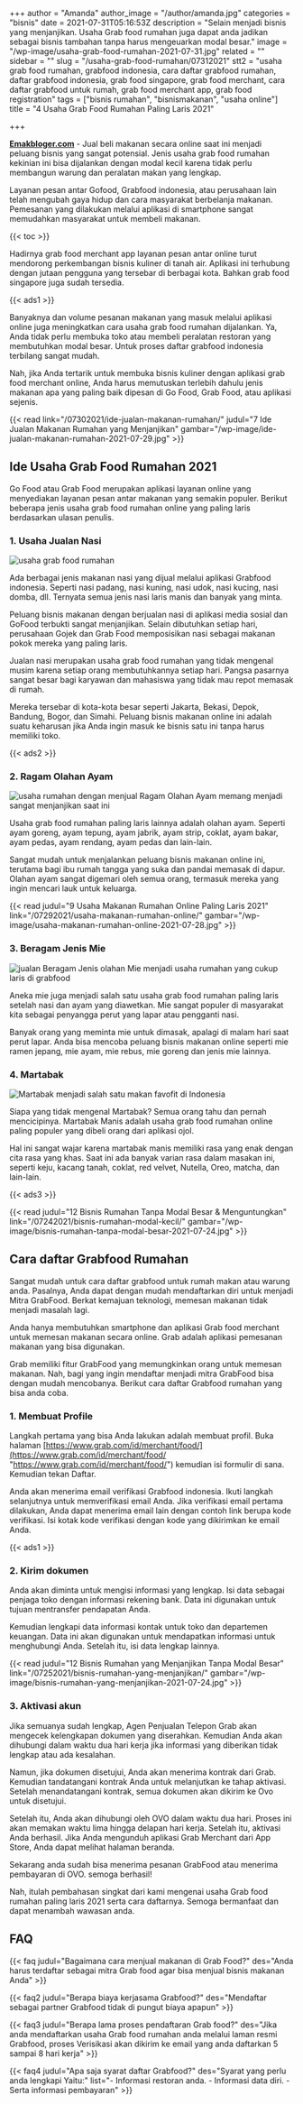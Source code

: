 +++
author = "Amanda"
author_image = "/author/amanda.jpg"
categories = "bisnis"
date = 2021-07-31T05:16:53Z
description = "Selain menjadi bisnis yang menjanjikan. Usaha Grab food rumahan juga dapat anda jadikan sebagai bisnis tambahan tanpa harus mengeuarkan modal besar."
image = "/wp-image/usaha-grab-food-rumahan-2021-07-31.jpg"
related = ""
sidebar = ""
slug = "/usaha-grab-food-rumahan/07312021"
stt2 = "usaha grab food rumahan, grabfood indonesia, cara daftar grabfood rumahan, daftar grabfood indonesia, grab food singapore, grab food merchant, cara daftar grabfood untuk rumah, grab food merchant app, grab food registration"
tags = ["bisnis rumahan", "bisnismakanan", "usaha online"]
title = "4 Usaha Grab Food Rumahan Paling Laris 2021"

+++

[**Emakbloger.com**](/) - Jual beli makanan secara online saat ini menjadi peluang bisnis yang sangat potensial. Jenis usaha grab food rumahan kekinian ini bisa dijalankan dengan modal kecil karena tidak perlu membangun warung dan peralatan makan yang lengkap.

Layanan pesan antar Gofood, Grabfood indonesia, atau perusahaan lain telah mengubah gaya hidup dan cara masyarakat berbelanja makanan. Pemesanan yang dilakukan melalui aplikasi di smartphone sangat memudahkan masyarakat untuk membeli makanan.

{{< toc >}}

Hadirnya grab food merchant app layanan pesan antar online turut mendorong perkembangan bisnis kuliner di tanah air. Aplikasi ini terhubung dengan jutaan pengguna yang tersebar di berbagai kota. Bahkan grab food singapore juga sudah tersedia.

{{< ads1 >}}

Banyaknya dan volume pesanan makanan yang masuk melalui aplikasi online juga meningkatkan cara usaha grab food rumahan dijalankan. Ya, Anda tidak perlu membuka toko atau membeli peralatan restoran yang membutuhkan modal besar. Untuk proses daftar grabfood indonesia terbilang sangat mudah.

Nah, jika Anda tertarik untuk membuka bisnis kuliner dengan aplikasi grab food merchant online, Anda harus memutuskan terlebih dahulu jenis makanan apa yang paling baik dipesan di Go Food, Grab Food, atau aplikasi sejenis.

{{< read link="/07302021/ide-jualan-makanan-rumahan/" judul="7 Ide Jualan Makanan Rumahan yang Menjanjikan" gambar="/wp-image/ide-jualan-makanan-rumahan-2021-07-29.jpg" >}}

## Ide Usaha Grab Food Rumahan 2021

Go Food atau Grab Food merupakan aplikasi layanan online yang menyediakan layanan pesan antar makanan yang semakin populer. Berikut beberapa jenis usaha grab food rumahan online yang paling laris berdasarkan ulasan penulis.

### 1. Usaha Jualan Nasi

![usaha grab food rumahan](/wp-image/usaha-grab-food-rumahan-paling-laris-2021-09-06.jpg "usaha grab food rumahan")

Ada berbagai jenis makanan nasi yang dijual melalui aplikasi Grabfood indonesia. Seperti nasi padang, nasi kuning, nasi udok, nasi kucing, nasi domba, dll. Ternyata semua jenis nasi laris manis dan banyak yang minta.

Peluang bisnis makanan dengan berjualan nasi di aplikasi media sosial dan GoFood terbukti sangat menjanjikan. Selain dibutuhkan setiap hari, perusahaan Gojek dan Grab Food memposisikan nasi sebagai makanan pokok mereka yang paling laris.

Jualan nasi merupakan usaha grab food rumahan yang tidak mengenal musim karena setiap orang membutuhkannya setiap hari. Pangsa pasarnya sangat besar bagi karyawan dan mahasiswa yang tidak mau repot memasak di rumah.

Mereka tersebar di kota-kota besar seperti Jakarta, Bekasi, Depok, Bandung, Bogor, dan Simahi. Peluang bisnis makanan online ini adalah suatu keharusan jika Anda ingin masuk ke bisnis satu ini tanpa harus memiliki toko.

{{< ads2 >}}

### 2. Ragam Olahan Ayam

![usaha rumahan dengan menjual Ragam Olahan Ayam memang menjadi sangat menjanjikan saat ini](/wp-image/ragam-olahan-ayam-2021-09-06.jpg "Ragam Olahan Ayam")

Usaha grab food rumahan paling laris lainnya adalah olahan ayam. Seperti ayam goreng, ayam tepung, ayam jabrik, ayam strip, coklat, ayam bakar, ayam pedas, ayam rendang, ayam pedas dan lain-lain.

Sangat mudah untuk menjalankan peluang bisnis makanan online ini, terutama bagi ibu rumah tangga yang suka dan pandai memasak di dapur. Olahan ayam sangat digemari oleh semua orang, termasuk mereka yang ingin mencari lauk untuk keluarga.

{{< read judul="9 Usaha Makanan Rumahan Online Paling Laris 2021" link="/07292021/usaha-makanan-rumahan-online/" gambar="/wp-image/usaha-makanan-rumahan-online-2021-07-28.jpg" >}}

### 3. Beragam Jenis Mie

![jualan Beragam Jenis olahan Mie menjadi usaha rumahan yang cukup laris di grabfood](/wp-image/beragam-jenis-mie-2021-09-06.jpg "Beragam Jenis Mie")

Aneka mie juga menjadi salah satu usaha grab food rumahan paling laris setelah nasi dan ayam yang diawetkan. Mie sangat populer di masyarakat kita sebagai penyangga perut yang lapar atau pengganti nasi.

Banyak orang yang meminta mie untuk dimasak, apalagi di malam hari saat perut lapar. Anda bisa mencoba peluang bisnis makanan online seperti mie ramen jepang, mie ayam, mie rebus, mie goreng dan jenis mie lainnya.

### 4. Martabak

![Martabak menjadi salah satu makan favofit di Indonesia](/wp-image/martabak-2021-09-06.jpg)

Siapa yang tidak mengenal Martabak? Semua orang tahu dan pernah mencicipinya. Martabak Manis adalah usaha grab food rumahan online paling populer yang dibeli orang dari aplikasi ojol.

Hal ini sangat wajar karena martabak manis memiliki rasa yang enak dengan cita rasa yang khas. Saat ini ada banyak varian rasa dalam masakan ini, seperti keju, kacang tanah, coklat, red velvet, Nutella, Oreo, matcha, dan lain-lain.

{{< ads3 >}}

{{< read judul="12 Bisnis Rumahan Tanpa Modal Besar & Menguntungkan" link="/07242021/bisnis-rumahan-modal-kecil/" gambar="/wp-image/bisnis-rumahan-tanpa-modal-besar-2021-07-24.jpg" >}}

## Cara daftar Grabfood Rumahan

Sangat mudah untuk cara daftar grabfood untuk rumah makan atau warung anda. Pasalnya, Anda dapat dengan mudah mendaftarkan diri untuk menjadi Mitra GrabFood. Berkat kemajuan teknologi, memesan makanan tidak menjadi masalah lagi.

Anda hanya membutuhkan smartphone dan aplikasi Grab food merchant untuk memesan makanan secara online. Grab adalah aplikasi pemesanan makanan yang bisa digunakan.

Grab memiliki fitur GrabFood yang memungkinkan orang untuk memesan makanan. Nah, bagi yang ingin mendaftar menjadi mitra GrabFood bisa dengan mudah mencobanya. Berikut cara daftar Grabfood rumahan yang bisa anda coba.

### 1. Membuat Profile

Langkah pertama yang bisa Anda lakukan adalah membuat profil. Buka halaman [https://www.grab.com/id/merchant/food/](https://www.grab.com/id/merchant/food/ "https://www.grab.com/id/merchant/food/") kemudian isi formulir di sana. Kemudian tekan Daftar.

Anda akan menerima email verifikasi Grabfood indonesia. Ikuti langkah selanjutnya untuk memverifikasi email Anda. Jika verifikasi email pertama dilakukan, Anda dapat menerima email lain dengan contoh link berupa kode verifikasi. Isi kotak kode verifikasi dengan kode yang dikirimkan ke email Anda.

{{< ads1 >}}

### 2. Kirim dokumen

Anda akan diminta untuk mengisi informasi yang lengkap. Isi data sebagai penjaga toko dengan informasi rekening bank. Data ini digunakan untuk tujuan mentransfer pendapatan Anda.

Kemudian lengkapi data informasi kontak untuk toko dan departemen keuangan. Data ini akan digunakan untuk mendapatkan informasi untuk menghubungi Anda. Setelah itu, isi data lengkap lainnya.

{{< read judul="12 Bisnis Rumahan yang Menjanjikan Tanpa Modal Besar" link="/07252021/bisnis-rumahan-yang-menjanjikan/" gambar="/wp-image/bisnis-rumahan-yang-menjanjikan-2021-07-24.jpg" >}}

### 3. Aktivasi akun

Jika semuanya sudah lengkap, Agen Penjualan Telepon Grab akan mengecek kelengkapan dokumen yang diserahkan. Kemudian Anda akan dihubungi dalam waktu dua hari kerja jika informasi yang diberikan tidak lengkap atau ada kesalahan.

Namun, jika dokumen disetujui, Anda akan menerima kontrak dari Grab. Kemudian tandatangani kontrak Anda untuk melanjutkan ke tahap aktivasi. Setelah menandatangani kontrak, semua dokumen akan dikirim ke Ovo untuk disetujui.

Setelah itu, Anda akan dihubungi oleh OVO dalam waktu dua hari. Proses ini akan memakan waktu lima hingga delapan hari kerja. Setelah itu, aktivasi Anda berhasil. Jika Anda mengunduh aplikasi Grab Merchant dari App Store, Anda dapat melihat halaman beranda.

Sekarang anda sudah bisa menerima pesanan GrabFood atau menerima pembayaran di OVO. semoga berhasil!

Nah, itulah pembahasan singkat dari kami mengenai usaha Grab food rumahan paling laris 2021 serta cara daftarnya. Semoga bermanfaat dan dapat menambah wawasan anda.

## FAQ

{{< faq judul="Bagaimana cara menjual makanan di Grab Food?" des="Anda harus terdaftar sebagai mitra Grab food agar bisa menjual bisnis makanan Anda" >}}

{{< faq2 judul="Berapa biaya kerjasama Grabfood?" des="Mendaftar sebagai partner Grabfood tidak di pungut biaya apapun" >}}

{{< faq3 judul="Berapa lama proses pendaftaran Grab food?" des="Jika anda mendaftarkan usaha Grab food rumahan anda melalui laman resmi Grabfood, proses Verisikasi akan dikirim ke email yang anda daftarkan 5 sampai 8 hari kerja" >}}

{{< faq4 judul="Apa saja syarat daftar Grabfood?" des="Syarat yang perlu anda lengkapi Yaitu:" list="- Informasi restoran anda. - Informasi data diri. - Serta informasi pembayaran" >}}
